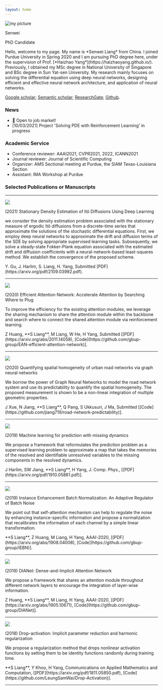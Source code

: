 ```yaml
---
layout: home
---
```


<div class="row justify-content-md-center" style="margin-bottom: 20px;">
<div class="col-md-4 col-sm-4">
<div class="text-center">
<img src="/img/photo.png" class="rounded-circle img-fluid my-profile-picture" alt="my picture">
<p class="my-name">Senwei</p>
<p class="my-position">PhD Candidate</p>
</div>
</div>

<div class="col-md-7 col-sm-7" markdown="1">
Hello, welcome to my page. My name is *Senwei Liang* from China. I joined Purdue University in Spring 2020 and I am pursuing PhD degree here, under the supervision of Prof. [*Haizhao Yang*](https://haizhaoyang.github.io/). Previously, I obtained my MSc degree in National University of 
Singapore and BSc degree in Sun Yat-sen University. My research mainly focuses on solving the differential equation using deep neural networks, designing efficient and effective neural network architecture, and application of neural networks.

[Google scholar](https://scholar.google.com/citations?user=NLNoSBsAAAAJ&hl=zh-CN); 
[Semantic scholar](https://www.semanticscholar.org/author/Senwei-Liang/116746634);
[ResearchGate](https://www.researchgate.net/profile/Senwei-Liang);
[Github](https://leungsamwai.github.io/). 
</div>
</div>


<h3 class="text-center">News</h3>

- :rocket: Open to job market! 
- \[10/03/2021\] Project 'Solving PDE with Reinforcement Learning' in progress

<h3 class="text-center">Academic Service</h3>

- Conference reviewer: AAAI2021, CVPR2021, 2022, ICANN2021
- Journal reviewer: Journal of Scientific Computing
- Organizer: AMS Sectional meeting at Purdue, the SIAM Texas-Louisiana Section
- Assistant: IMA Workshop at Purdue

<h3 class="text-center">Selected Publications or Manuscripts</h3>

<hr>

<div class="row my-pub-main">
<div class="col-12 col-sm-4">
<div class="text-center">
<img src="/img/ean.png" class="rounded img-fluid my-profile-picture">
</div>
</div>
<div class="col-12 col-sm-8 my-pub-r">
<p class="my-pub-heading">(2021) Stationary Density Estimation of Itô Diffusions Using Deep Learning</p>
<p class="my-pub-summary">we consider the density estimation problem associated with the stationary measure of ergodic Itô diffusions from a discrete-time series that approximate the solutions of the stochastic
differential equations. First, we employ deep neural networks to approximate the drift and diffusion terms of the SDE by solving appropriate supervised learning tasks. Subsequently, we solve a steady-state Fokker-Plank equation associated with the estimated drift and diffusion coefficients with a neural-network-based
least-squares method. We establish the convergence of the proposed scheme. </p>
<div style="margin-bottom: 10px;"></div>
<p markdown="1">
Y. Gu, J. Harlim, S. Liang, H. Yang, Submitted [PDF](https://arxiv.org/pdf/2109.03992.pdf).
</p>
</div>
</div>

<hr>

<div class="row my-pub-main">
<div class="col-12 col-sm-4">
<div class="text-center">
<img src="/img/ean.png" class="rounded img-fluid my-profile-picture">
</div>
</div>
<div class="col-12 col-sm-8 my-pub-r">
<p class="my-pub-heading">(2020) Efficient Attention Network: Accelerate Attention by Searching Where to Plug</p>
<p class="my-pub-summary"> To improve the efficiency for the existing attention modules, we leverage the sharing mechanism to share the attention module within the backbone and search where to connect the shared attention module via reinforcement learning. </p>
<div style="margin-bottom: 10px;"></div>
<p markdown="1">
Z Huang, **S Liang**, M Liang, W He, H Yang, Submitted [[PDF](https://arxiv.org/abs/2011.14058), [Code](https://github.com/gbup-group/EAN-efficient-attention-network)].
</p>
</div>
</div>

<hr>

<div class="row my-pub-main">
<div class="col-12 col-sm-4">
<div class="text-center">
<img src="/img/urn.png" class="rounded img-fluid my-profile-picture">
</div>
</div>
<div class="col-12 col-sm-8 my-pub-r">
<p class="my-pub-heading">(2020) Quantifying spatial homogeneity of urban road networks via graph neural networks</p>
<p class="my-pub-summary">We borrow the power of Graph Neural Networks to model the road network system and use its predictability to quantify the spatial homogeneity. The proposed measurement is shown to be a non-linear integration of multiple geometric properties. </p>
<div style="margin-bottom: 10px;"></div>
<p markdown="1">
J Xue, N Jiang, **S Liang**, Q Pang, S Ukkusuri, J Ma, Submitted [[Code](https://github.com/jiang719/road-network-predictability)].
</p>
</div>
</div>

<hr>

<div class="row my-pub-main">
<div class="col-12 col-sm-4">
<div class="text-center">
<img src="/img/lstm_cell.png" class="rounded img-fluid my-profile-picture">
</div>
</div>
<div class="col-12 col-sm-8 my-pub-r">
<p class="my-pub-heading">(2019) Machine learning for prediction with missing dynamics</p>
<p class="my-pub-summary">We propose a framework that reformulates the prediction problem as a supervised learning problem to approximate a map that takes the memories of the resolved and identifiable unresolved variables to the missing components in the resolved dynamics.</p>
<div style="margin-bottom: 10px;"></div>
<p markdown="1">
J Harlim, SW Jiang, **S Liang**, H Yang, J. Comp. Phys., [[PDF](https://arxiv.org/pdf/1910.05861.pdf)].
</p>
</div>
</div>

<hr>

<div class="row my-pub-main">
<div class="col-12 col-sm-4">
<div class="text-center">
<img src="/img/iebn.png" class="rounded img-fluid my-profile-picture">
</div>
</div>
<div class="col-12 col-sm-8 my-pub-r">
<p class="my-pub-heading">(2019) Instance Enhancement Batch Normalization: An Adaptive Regulator of Batch Noise</p>
<p class="my-pub-summary">We point out that self-attention mechanism can help to regulate the noise by enhancing instance-specific information and propose a normalization that recalibrates the information of each channel by a simple linear transformation.</p>
<div style="margin-bottom: 10px;"></div>
<p markdown="1">
**S Liang**, Z Huang, M Liang, H Yang, AAAI-2020, [[PDF](https://arxiv.org/abs/1908.04008), [Code](https://github.com/gbup-group/IEBN)].
</p>
</div>
</div>

<hr>

<div class="row my-pub-main">
<div class="col-12 col-sm-4">
<div class="text-center">
<img src="/img/dia.png" class="rounded img-fluid my-profile-picture">
</div>
</div>
<div class="col-12 col-sm-8 my-pub-r">
<p class="my-pub-heading">(2019) DIANet: Dense-and-Implicit Attention Network</p>
<p class="my-pub-summary">We propose a framework that shares an attention module throughout different network layers to encourage the integration of layer-wise information. </p>
<div style="margin-bottom: 10px;"></div>
<p markdown="1">
Z Huang, **S Liang**, M Liang, H Yang, AAAI-2020, [[PDF](https://arxiv.org/abs/1905.10671), [Code](https://github.com/gbup-group/DIANet)].
</p>
</div>
</div>

<hr>

<div class="row my-pub-main">
<div class="col-12 col-sm-4">
<div class="text-center">
<img src="/img/dropact.png" class="rounded img-fluid my-profile-picture">
</div>
</div>
<div class="col-12 col-sm-8 my-pub-r">
<p class="my-pub-heading">(2018) Drop-activation: Implicit parameter reduction and harmonic regularization</p>
<p class="my-pub-summary">We propose a regularization method that
drops nonlinear activation functions by setting them to be identity functions randomly during training time. </p>
<div style="margin-bottom: 10px;"></div>
<p markdown="1">
**S Liang**, Y Khoo, H Yang, Communications on Applied Mathematics and Computation, [[PDF](https://arxiv.org/pdf/1811.05850.pdf), [Code](https://github.com/LeungSamWai/Drop-Activation)].
</p>
</div>
</div>

<hr>